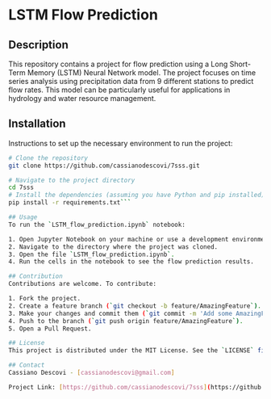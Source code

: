 # LSTM Flow Prediction

## Description
This repository contains a project for flow prediction using a Long Short-Term Memory (LSTM) Neural Network model. The project focuses on time series analysis using precipitation data from 9 different stations to predict flow rates. This model can be particularly useful for applications in hydrology and water resource management.

## Installation
Instructions to set up the necessary environment to run the project:

```bash
# Clone the repository
git clone https://github.com/cassianodescovi/7sss.git

# Navigate to the project directory
cd 7sss
# Install the dependencies (assuming you have Python and pip installed)
pip install -r requirements.txt```

## Usage
To run the `LSTM_flow_prediction.ipynb` notebook:

1. Open Jupyter Notebook on your machine or use a development environment that supports Jupyter Notebooks.
2. Navigate to the directory where the project was cloned.
3. Open the file `LSTM_flow_prediction.ipynb`.
4. Run the cells in the notebook to see the flow prediction results.

## Contribution
Contributions are welcome. To contribute:

1. Fork the project.
2. Create a feature branch (`git checkout -b feature/AmazingFeature`).
3. Make your changes and commit them (`git commit -m 'Add some AmazingFeature'`).
4. Push to the branch (`git push origin feature/AmazingFeature`).
5. Open a Pull Request.

## License
This project is distributed under the MIT License. See the `LICENSE` file for more information.

## Contact
Cassiano Descovi - [cassianodescovi@gmail.com]

Project Link: [https://github.com/cassianodescovi/7sss](https://github.com/cassianodescovi/7sss)
